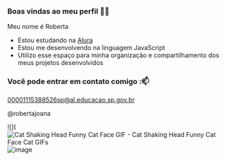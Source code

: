 ### Boas vindas ao meu perfil 💙💙

Meu nome é Roberta

- Estou estudando na [Alura](https://www.alura.com.br)
- Estou me desenvolvendo na linguagem JavaScript
- Utilizo esse espaço para minha organização e compartilhamento dos meus projetos desenvolvidos

### Você pode entrar em contato comigo :📫

00001115388526sp@al.educacao.sp.gov.br

@robertajoana

![](<img src="https://media1.tenor.com/m/vXdLito9Qt0AAAAd/cat-shaking-head-funny-cat-face.gif" alt="Cat Shaking Head Funny Cat Face GIF - Cat Shaking Head Funny Cat Face Cat GIFs"/>![image](https://github.com/euberta2/estudanteroberta/assets/168826611/3ebd5cd5-d2c9-42eb-8e3d-dffbce01c1f5)



